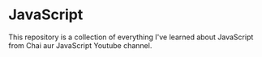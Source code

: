 # JavaScript
 This repository is a collection of everything I've learned about JavaScript  from Chai aur JavaScript Youtube channel. 
